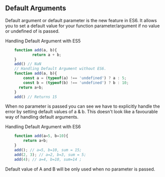 

## Default Arguments

Default argument or default parameter is the new feature in ES6. It allows you to set a default value for your function parameter/argument if no value or undefined of is passed.

Handling Default Argument with ES5

```javascript
    function add(a, b){
    		return a + b;
    }
    add() // NaN
    // Handling Default Argument without ES6.
    function add(a, b){
    	const a = (typeof(a) !== 'undefined') ? a : 5;
    	const b = (typeof(b) !== 'undefined') ? b : 10;
      return a+b;
    }
    add() // Returns 15
```    

When no parameter is passed you can see we have to explicitly handle the error by setting default values of a & b. This doesn't look like a favourable way of handling default arguments.

Handling Default Argument with ES6

```javascript
    function add(a=5, b=10){
    	return a+b;
    }
    add(); // a=5, b=10, sum = 15;
    add(2, 3); // a=2, b=3, sum = 5;
    add(4); // a=4, b=10, sum=14 ;
```

Default value of A and B will be only used when no parameter is passed.
